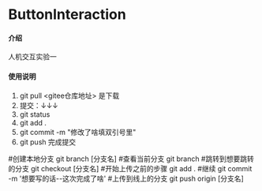 # ButtonInteraction

#### 介绍
人机交互实验一


#### 使用说明

1.  git pull <gitee仓库地址>       是下载
2.  提交：↓↓↓
3.  git status
4.  git add .
5.  git commit -m "修改了啥填双引号里"
6.  git push                       完成提交


#创建本地分支
git branch [分支名]
#查看当前分支
git branch
#跳转到想要跳转的分支
git checkout [分支名]
#开始上传之前的步骤
git add .
#继续
git commit -m '想要写的话--这次完成了啥'
#上传到线上的分支
git push origin [分支名]